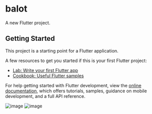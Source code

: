 # balot

A new Flutter project.

## Getting Started

This project is a starting point for a Flutter application.

A few resources to get you started if this is your first Flutter project:

- [Lab: Write your first Flutter app](https://docs.flutter.dev/get-started/codelab)
- [Cookbook: Useful Flutter samples](https://docs.flutter.dev/cookbook)

For help getting started with Flutter development, view the
[online documentation](https://docs.flutter.dev/), which offers tutorials,
samples, guidance on mobile development, and a full API reference.

![image](https://user-images.githubusercontent.com/126721635/226478730-e5db7410-5bb5-4cd5-83a2-8a8c4b15d5bf.png)
![image](https://user-images.githubusercontent.com/126721635/226478773-7854333e-7fa7-4c8a-8b80-40ffad809f2b.png)
